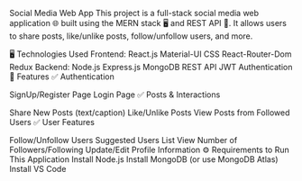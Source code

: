 Social Media Web App
This project is a full-stack social media web application 🌐 built using the MERN stack 🖥️ and REST API 🚀.
It allows users to share posts, like/unlike posts, follow/unfollow users, and more.

🖥️ Technologies Used
Frontend:
React.js
Material-UI
CSS
React-Router-Dom
Redux
Backend:
Node.js
Express.js
MongoDB
REST API
JWT Authentication
🚀 Features
✅ Authentication

SignUp/Register Page
Login Page
✅ Posts & Interactions

Share New Posts (text/caption)
Like/Unlike Posts
View Posts from Followed Users
✅ User Features

Follow/Unfollow Users
Suggested Users List
View Number of Followers/Following
Update/Edit Profile Information
⚙️ Requirements to Run This Application
Install Node.js
Install MongoDB (or use MongoDB Atlas)
Install VS Code
